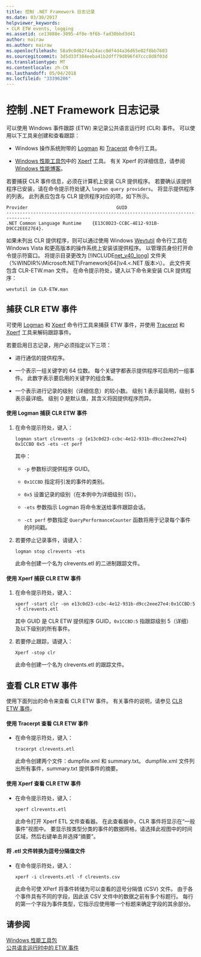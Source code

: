 ```yaml
---
title: 控制 .NET Framework 日志记录
ms.date: 03/30/2017
helpviewer_keywords:
- CLR ETW events, logging
ms.assetid: ce13088e-3095-4f0e-9f6b-fad30bbd3d41
author: mairaw
ms.author: mairaw
ms.openlocfilehash: 58a9c0d02f4a24acc0df4d4a36d65e02f8bb7603
ms.sourcegitcommit: 3d5d33f384eeba41b2dff79d096f47ccc8d8f03d
ms.translationtype: MT
ms.contentlocale: zh-CN
ms.lasthandoff: 05/04/2018
ms.locfileid: "33396206"
---
```

# <a name="controlling-net-framework-logging"></a>控制 .NET Framework 日志记录
可以使用 Windows 事件跟踪 (ETW) 来记录公共语言运行时 (CLR) 事件。 可以使用以下工具来创建和查看跟踪：  
  
-   Windows 操作系统附带的 [Logman](http://go.microsoft.com/fwlink/?LinkId=150916) 和 [Tracerpt](http://go.microsoft.com/fwlink/?LinkId=150919) 命令行工具。  
  
-   [Windows 性能工具包](http://msdn.microsoft.com/library/windows/hardware/hh162945.aspx)中的 [Xperf](http://msdn.microsoft.com/library/windows/hardware/hh162920.aspx) 工具。 有关 Xperf 的详细信息，请参阅 [Windows 性能博客](http://go.microsoft.com/fwlink/?LinkId=179509)。  
  
 若要捕获 CLR 事件信息，必须在计算机上安装 CLR 提供程序。 若要确认该提供程序已安装，请在命令提示符处键入 `logman query providers`。 将显示提供程序的列表。 此列表应包含与 CLR 提供程序对应的项，如下所示。  
  
```  
Provider                                 GUID  
-------------------------------------------------------------------------------  
.NET Common Language Runtime    {E13C0D23-CCBC-4E12-931B-D9CC2EEE27E4}.  
```  
  
 如果未列出 CLR 提供程序，则可以通过使用 Windows [Wevtutil](http://go.microsoft.com/fwlink/?LinkID=150915) 命令行工具在 Windows Vista 和更高版本的操作系统上安装该提供程序。 以管理员身份打开命令提示符窗口。 将提示目录更改为 [!INCLUDE[net_v40_long](../../../includes/net-v40-long-md.md)] 文件夹（%WINDIR%\Microsoft.NET\Framework[64]\v4.\<.NET 版本>\）。 此文件夹包含 CLR-ETW.man 文件。 在命令提示符处，键入以下命令来安装 CLR 提供程序：  
  
 `wevtutil im CLR-ETW.man`  
  
## <a name="capturing-clr-etw-events"></a>捕获 CLR ETW 事件  
 可使用 [Logman](http://go.microsoft.com/fwlink/?LinkId=150916) 和 [Xperf](http://msdn.microsoft.com/library/windows/hardware/hh162920.aspx) 命令行工具来捕获 ETW 事件，并使用 [Tracerpt](http://go.microsoft.com/fwlink/?LinkId=150919) 和 [Xperf](http://msdn.microsoft.com/library/windows/hardware/hh162920.aspx) 工具来解码跟踪事件。  
  
 若要启用日志记录，用户必须指定以下三项：  
  
-   进行通信的提供程序。  
  
-   一个表示一组关键字的 64 位数。 每个关键字都表示提供程序可启用的一组事件。 此数字表示要启用的关键字的组合集。  
  
-   一个表示进行记录的级别（详细信息）的较小数。 级别 1 表示最简明，级别 5 表示最详细。 级别 0 是默认值，其含义将因提供程序而异。  
  
#### <a name="to-capture-clr-etw-events-using-logman"></a>使用 Logman 捕获 CLR ETW 事件  
  
1.  在命令提示符处，键入：  
  
     `logman start clrevents -p {e13c0d23-ccbc-4e12-931b-d9cc2eee27e4} 0x1CCBD 0x5 -ets -ct perf`  
  
     其中：  
  
    -   `-p` 参数标识提供程序 GUID。  
  
    -   `0x1CCBD` 指定将引发的事件的类别。  
  
    -   `0x5` 设置记录的级别（在本例中为详细级别 (5)）。  
  
    -   `-ets` 参数指示 Logman 将命令发送给事件跟踪会话。  
  
    -   `-ct perf` 参数指定 `QueryPerformanceCounter` 函数将用于记录每个事件的时间戳。  
  
2.  若要停止记录事件，请键入：  
  
     `logman stop clrevents -ets`  
  
     此命令创建一个名为 clrevents.etl 的二进制跟踪文件。  
  
#### <a name="to-capture-clr-etw-events-using-xperf"></a>使用 Xperf 捕获 CLR ETW 事件  
  
1.  在命令提示符处，键入：  
  
     `xperf -start clr -on e13c0d23-ccbc-4e12-931b-d9cc2eee27e4:0x1CCBD:5 -f clrevents.etl`  
  
     其中 GUID 是 CLR ETW 提供程序 GUID，`0x1CCBD:5` 指跟踪级别 5（详细）及以下级别的所有事件。  
  
2.  若要停止跟踪，请键入：  
  
     `Xperf -stop clr`  
  
     此命令创建一个名为 clrevents.etl 的跟踪文件。  
  
## <a name="viewing-clr-etw-events"></a>查看 CLR ETW 事件  
 使用下面列出的命令来查看 CLR ETW 事件。 有关事件的说明，请参见 [CLR ETW 事件](../../../docs/framework/performance/clr-etw-events.md)。  
  
#### <a name="to-view-clr-etw-events-using-tracerpt"></a>使用 Tracerpt 查看 CLR ETW 事件  
  
-   在命令提示符处，键入：  
  
     `tracerpt clrevents.etl`  
  
     此命令创建两个文件：dumpfile.xml 和 summary.txt。 dumpfile.xml 文件列出所有事件，summary.txt 提供事件的摘要。  
  
#### <a name="to-view-clr-etw-events-using-xperf"></a>使用 Xperf 查看 CLR ETW 事件  
  
-   在命令提示符处，键入：  
  
     `xperf clrevents.etl`  
  
     此命令打开 Xperf ETL 文件查看器。 在此查看器中，CLR 事件将显示在“一般事件”视图中。 要显示按类型分类的事件的数据网格，请选择此视图中的时间区域，然后右键单击并选择“摘要”。  
  
#### <a name="to-convert-the-etl-file-to-a-comma-separated-value-file"></a>将 .etl 文件转换为逗号分隔值文件  
  
-   在命令提示符处，键入：  
  
     `xperf -i clrevents.etl -f clrevents.csv`  
  
     此命令可使 XPerf 将事件转储为可以查看的逗号分隔值 (CSV) 文件。 由于各个事件具有不同的字段，因此该 CSV 文件中的数据之前有多个标题行。 每行的第一个字段为事件类型，它指示应使用哪一个标题来确定字段的其余部分。  
  
## <a name="see-also"></a>请参阅  
 [Windows 性能工具包](http://go.microsoft.com/fwlink/?LinkID=161141)  
 [公共语言运行时中的 ETW 事件](../../../docs/framework/performance/etw-events-in-the-common-language-runtime.md)
